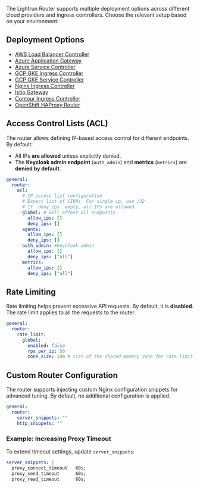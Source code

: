 The Lightrun Router supports multiple deployment options across different cloud providers and ingress controllers. Choose the relevant setup based on your environment:
## Deployment Options
- [AWS Load Balancer Controller](aws_load_balancer_controller.md)
- [Azure Application Gateway](azure_app_gateway.md)
- [Azure Service Controller](azure_service_controller.md)
- [GCP GKE Ingress Controller](gcp_gke_ingress.md)
- [GCP GKE Service Controller](gcp_gke_service.md)
- [Nginx Ingress Controller](nginx_ingress.md)
- [Istio Gateway](istio_gateway.md)
- [Contour Ingress Controller](contour_ingress.md)
- [OpenShift HAProxy Router](openshift_haproxy.md)

## Access Control Lists (ACL)

The router allows defining IP-based access control for different endpoints. By default:
- All IPs **are allowed** unless explicitly denied.
- The **Keycloak admin endpoint** (`auth_admin`) and **metrics** (`metrics`) are **denied by default**.
```yaml
general:
  router:
    acl:
      # IP access list configuration
      # Expect list of CIDRs. For single ip, use /32
      # If `deny_ips` empty, all IPs are allowed
      global: # will affect all endpoints
        allow_ips: []
        deny_ips: []
      agents:
        allow_ips: []
        deny_ips: []
      auth_admin: #keycloak admin
        allow_ips: []
        deny_ips: ["all"]
      metrics:
        allow_ips: []
        deny_ips: ["all"]
```
## Rate Limiting

Rate limiting helps prevent excessive API requests. By default, it is **disabled**. 
The rate limit applies to all the requests to the router.
```yaml
general:
  router:
    rate_limit:
      global:
        enabled: false
        rps_per_ip: 50
        zone_size: 10m # size of the shared memory zone for rate limiting
```
## Custom Router Configuration

The router supports injecting custom Nginx configuration snippets for advanced tuning. By default, no additional configuration is applied.
```yaml
general:
  router:
    server_snippets: ""
    http_snippets: ""
```
### Example: Increasing Proxy Timeout

To extend timeout settings, update `server_snippets`:
```yaml
server_snippets: |
  proxy_connect_timeout   60s;
  proxy_send_timeout      60s;
  proxy_read_timeout      60s;
```

